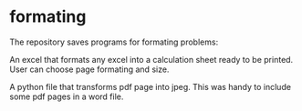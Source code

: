 # formating
The repository saves programs for formating problems:

An excel that formats any excel into a calculation sheet ready to be printed. User can choose page formating and size.

A python file that transforms pdf page into jpeg. This was handy to include some pdf pages in a word file.
